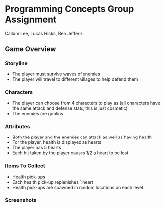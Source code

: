 # Programming Concepts Group Assignment
Callum Lee, Lucas Hicks, Ben Jefferis
## Game Overview
### Storyline
- The player must survive waves of enemies
- The player will travel to different villages to help defend them
### Characters
- The player can choose from 4 characters to play as (all characters have the same attack and defense stats, this is just cosmetic)
- The enemies are goblins
### Attributes
- Both the player and the enemies can attack as well as having health
- For the player, health is displayed as hearts
- The player has 5 hearts
- Each hit taken by the player causes 1/2 a heart to be lost
### Items To Collect
- Health pick-ups
- Each health pick-up replenishes 1 heart
- Health pick-ups are spawned in random locations on each level
### Screenshots
